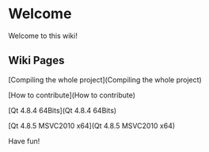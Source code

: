 # Welcome

Welcome to this wiki!

## Wiki Pages
[Compiling the whole project](Compiling the whole project)

[How to contribute](How to contribute)

[Qt 4.8.4 64Bits](Qt 4.8.4 64Bits)

[Qt 4.8.5 MSVC2010 x64](Qt 4.8.5 MSVC2010 x64)

Have fun!

